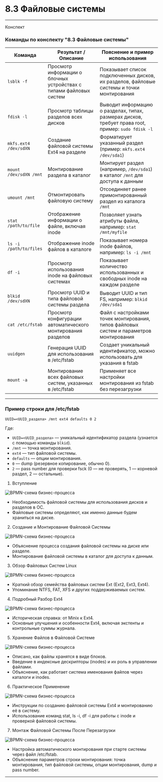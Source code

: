 # 8.3 Файловые системы

---
Конспект

### Команды по конспекту "8.3 Файловые системы"

| Команда                        | Результат / Описание                                            | Пояснение и пример использования                                                                                                                   |
|--------------------------------|----------------------------------------------------------------|---------------------------------------------------------------------------------------------------------------------------------------------------|
| `lsblk -f`                     | Просмотр информации о блочных устройствах с типами файловых систем | Показывает список подключенных дисков, их разделов, файловые системы и точки монтирования                                                          |
| `fdisk -l`                     | Просмотр таблицы разделов всех дисков                          | Выводит информацию о разделах, типах, размерах дисков, требует права root, пример: `sudo fdisk -l`                                                  |
| `mkfs.ext4 /dev/sdXN`          | Создание файловой системы Ext4 на разделе                       | Форматирует указанный раздел (пример: `mkfs.ext4 /dev/sda1`)                                                                                         |
| `mount /dev/sdXN /mnt`         | Монтирование раздела в каталог                                 | Монтирует раздел (например, `/dev/sda1`) в каталог `/mnt` для доступа к данным                                                                     |
| `umount /mnt`                  | Отмонтировать файловую систему                                 | Отсоединяет ранее примонтированный раздел из каталога `/mnt`                                                                                         |
| `stat /path/to/file`            | Отображение информации о файле, включая inode                  | Позволяет узнать атрибуты файла, например: `stat /mnt/myfile`                                                                                        |
| `ls -i /path/to/files`          | Отображение inode файлов в каталоге                            | Показывает номера inode файлов, например: `ls -i /mnt`                                                                                              |
| `df -i`                        | Просмотр использования inode на файловых системах              | Показывает количество использованных и свободных inode на каждом разделе                                                                            |
| `blkid /dev/sdXN`              | Просмотр UUID и типа файловой системы раздела                  | Выводит UUID и тип FS, например: `blkid /dev/sda1`                                                                                                |
| `cat /etc/fstab`               | Просмотр конфигурации автоматического монтирования разделов   | Файл с настройками точек монтирования, типов файловых систем и параметров монтирования                                                             |
| `uuidgen`                     | Генерация UUID для использования в /etc/fstab                 | Создает уникальный идентификатор, можно использовать для указания в fstab                                                                           |
| `mount -a`                    | Монтирование всех файловых систем, указанных в /etc/fstab      | Применяет все настройки монтирования из fstab без перезагрузки                                                                                      |

---

### Пример строки для /etc/fstab
```text
UUID=<UUID_раздела> /mnt ext4 defaults 0 2
```

Где:  
- `UUID=<UUID_раздела>` — уникальный идентификатор раздела (узнается с помощью команды `blkid`).  
- `/mnt` — точка монтирования.  
- `ext4` — тип файловой системы.  
- `defaults` — опции монтирования.  
- `0` — dump (резервное копирование, обычно 0).  
- `2` — pass number для проверки fsck (0 — не проверять, 1 — корневой раздел, 2 — остальные).



1. Вступление

![BPMN-схема бизнес-процесса](/8%20%20Хранение/FS.png)


- Необходимость файловой системы для использования дисков и разделов в ОС.
- Файловые системы определяют, как именно данные будем храниться на диске.
2. Создание и Монтирование Файловой Системы

![BPMN-схема бизнес-процесса](/8%20%20Хранение/FS2.png)



- Объяснение процесса создания файловой системы на диске или разделе.
- Монтирование файловой системы в каталог для доступа к данным.
3. Обзор Файловых Систем Linux


![BPMN-схема бизнес-процесса](/8%20%20Хранение/FS3.png)


- Краткий обзор семейства файловых систем Ext (Ext2, Ext3, Ext4).
- Упоминание NTFS, FAT, XFS и других поддерживаемых систем.
4. Подробный Разбор Ext4


![BPMN-схема бизнес-процесса](/8%20%20Хранение/FS4.png)


- Историческая справка: от Minix к Ext4.
- Основные улучшения и особенности Ext4, включая экстенты и контрольные суммы журнала.
5. Хранение Файлов в Файловой Системе


![BPMN-схема бизнес-процесса](/8%20%20Хранение/FS5.png)

- Описано, как файлы хранятся в виде блоков.
- Введение в индексные дескрипторы (inodes) и их роль в управлении файлами.
- Объяснение, как работает система именования файлов через каталоги и inodes.
6. Практическое Применение

![BPMN-схема бизнес-процесса](/8%20%20Хранение/FS6.png)



- Инструкции по созданию файловой системы Ext4 и монтированию её в систему.
- Использование команд stat, ls -i, df -i для работы с inode и проверкой файловой системы.
7. Монтаж Файловой Системы После Перезагрузки

![BPMN-схема бизнес-процесса](/8%20%20Хранение/FS6.png)


- Настройка автоматического монтирования при старте системы через файл /etc/fstab.
- Объяснение параметров строки монтирования: точка монтирования, тип файловой системы, опции монтирования, dump и pass number.

---